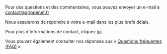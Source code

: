 
Pour des questions et des commentaires, vous pouvez envoyer un e-mail à [contact@grippenet.fr](mailto:contact@grippenet.fr) 

Nous essaierons de répondre à votre e-mail dans les plus brefs délais.

Pour plus d'informations de contact, cliquez [ici](https://www.grippenet.fr/fr/grippenet/contact/).

Vous pouvez également consulter nos réponses aux « [Questions fréquentes (FAQ)](https://www.grippenet.fr/faq/) ».
